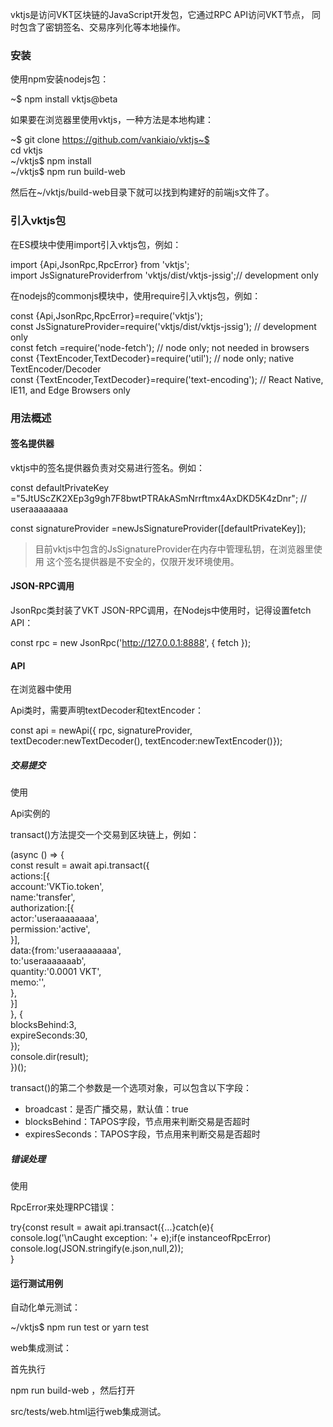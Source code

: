 vktjs是访问VKT区块链的JavaScript开发包，它通过RPC API访问VKT节点， 同时包含了密钥签名、交易序列化等本地操作。

### 安装

使用npm安装nodejs包：

~$ npm install vktjs@beta

如果要在浏览器里使用vktjs，一种方法是本地构建：

~$ git clone https://github.com/vankiaio/vktjs~$  
cd vktjs  
~/vktjs$ npm install  
~/vktjs$ npm run build-web  

然后在~/vktjs/build-web目录下就可以找到构建好的前端js文件了。

### 引入vktjs包

在ES模块中使用import引入vktjs包，例如：

import {Api,JsonRpc,RpcError} from 'vktjs';  
import JsSignatureProviderfrom 'vktjs/dist/vktjs-jssig';// development only  

在nodejs的commonjs模块中，使用require引入vktjs包，例如：  

const {Api,JsonRpc,RpcError}=require('vktjs');  
const JsSignatureProvider=require('vktjs/dist/vktjs-jssig');    // development only  
const fetch =require('node-fetch');                             // node only; not needed in browsers  
const {TextEncoder,TextDecoder}=require('util');                 // node only; native TextEncoder/Decoder  
const {TextEncoder,TextDecoder}=require('text-encoding');        // React Native, IE11, and Edge Browsers only  


### 用法概述

#### 签名提供器

vktjs中的签名提供器负责对交易进行签名。例如：

const defaultPrivateKey ="5JtUScZK2XEp3g9gh7F8bwtPTRAkASmNrrftmx4AxDKD5K4zDnr"; // useraaaaaaaa  

const signatureProvider =newJsSignatureProvider([defaultPrivateKey]);  

> 目前vktjs中包含的JsSignatureProvider在内存中管理私钥，在浏览器里使用 这个签名提供器是不安全的，仅限开发环境使用。

#### JSON-RPC调用

JsonRpc类封装了VKT JSON-RPC调用，在Nodejs中使用时，记得设置fetch API：

const rpc = new JsonRpc('http://127.0.0.1:8888', { fetch });

#### API

在浏览器中使用

Api类时，需要声明textDecoder和textEncoder：

const api = newApi({ rpc, signatureProvider, textDecoder:newTextDecoder(), textEncoder:newTextEncoder()});

##### 交易提交

使用

Api实例的

transact()方法提交一个交易到区块链上，例如：

(async () => {  
    const result = await api.transact({  
    actions:[{  
      account:'VKTio.token',  
      name:'transfer',  
      authorization:[{  
        actor:'useraaaaaaaa',  
        permission:'active',  
      }],  
      data:{from:'useraaaaaaaa',  
        to:'useraaaaaaab',  
        quantity:'0.0001 VKT',  
        memo:'',  
      },  
    }]  
  }, {  
    blocksBehind:3,  
    expireSeconds:30,  
  });  
  console.dir(result);  
})();  

transact()的第二个参数是一个选项对象，可以包含以下字段：

- broadcast：是否广播交易，默认值：true
- blocksBehind：TAPOS字段，节点用来判断交易是否超时
- expiresSeconds：TAPOS字段，节点用来判断交易是否超时

##### 错误处理

使用

RpcError来处理RPC错误：

try{const result = await api.transact({...}catch(e){  
  console.log('\nCaught exception: '+ e);if(e instanceofRpcError)  
    console.log(JSON.stringify(e.json,null,2));  
}  

#### 运行测试用例

自动化单元测试：

~/vktjs$ npm run test or yarn test  

web集成测试：

首先执行

npm run build-web ，然后打开

src/tests/web.html运行web集成测试。
